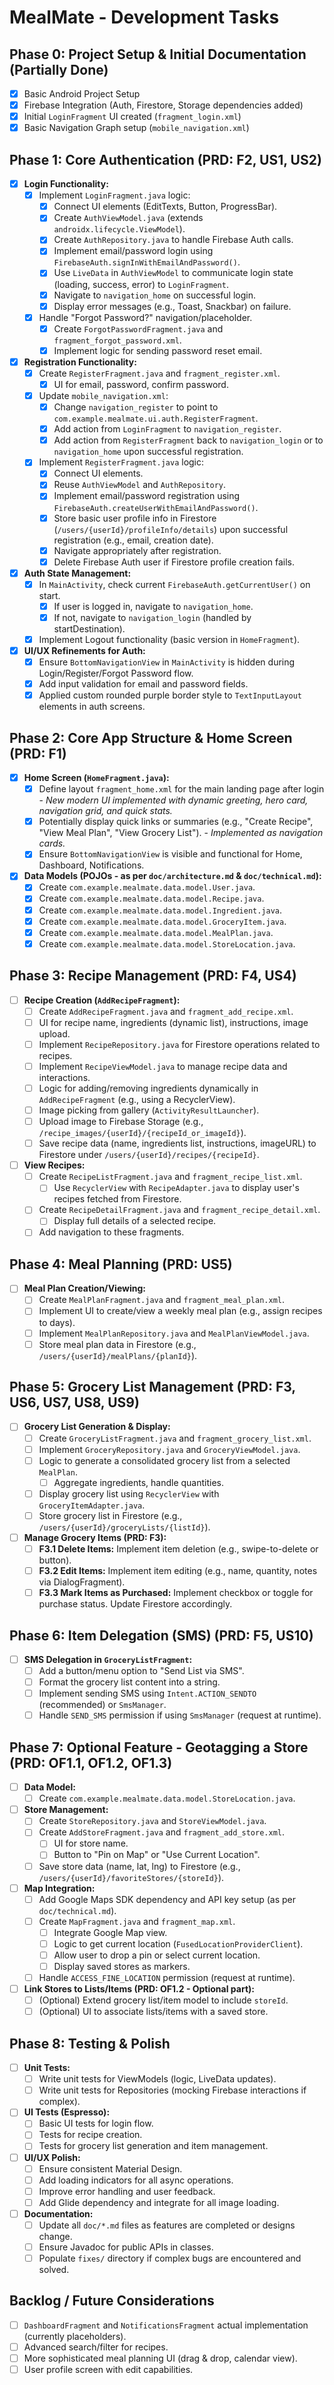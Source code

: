 # MealMate - Development Tasks

## Phase 0: Project Setup & Initial Documentation (Partially Done)

- [x] Basic Android Project Setup
- [x] Firebase Integration (Auth, Firestore, Storage dependencies added)
- [x] Initial `LoginFragment` UI created (`fragment_login.xml`)
- [x] Basic Navigation Graph setup (`mobile_navigation.xml`)

## Phase 1: Core Authentication (PRD: F2, US1, US2)

- [x] **Login Functionality:**
  - [x] Implement `LoginFragment.java` logic:
    - [x] Connect UI elements (EditTexts, Button, ProgressBar).
    - [x] Create `AuthViewModel.java` (extends `androidx.lifecycle.ViewModel`).
    - [x] Create `AuthRepository.java` to handle Firebase Auth calls.
    - [x] Implement email/password login using `FirebaseAuth.signInWithEmailAndPassword()`.
    - [x] Use `LiveData` in `AuthViewModel` to communicate login state (loading, success, error) to `LoginFragment`.
    - [x] Navigate to `navigation_home` on successful login.
    - [x] Display error messages (e.g., Toast, Snackbar) on failure.
  - [x] Handle "Forgot Password?" navigation/placeholder.
    - [x] Create `ForgotPasswordFragment.java` and `fragment_forgot_password.xml`.
    - [x] Implement logic for sending password reset email.
- [x] **Registration Functionality:**
  - [x] Create `RegisterFragment.java` and `fragment_register.xml`.
    - [x] UI for email, password, confirm password.
  - [x] Update `mobile_navigation.xml`:
    - [x] Change `navigation_register` to point to `com.example.mealmate.ui.auth.RegisterFragment`.
    - [x] Add action from `LoginFragment` to `navigation_register`.
    - [x] Add action from `RegisterFragment` back to `navigation_login` or to `navigation_home` upon successful registration.
  - [x] Implement `RegisterFragment.java` logic:
    - [x] Connect UI elements.
    - [x] Reuse `AuthViewModel` and `AuthRepository`.
    - [x] Implement email/password registration using `FirebaseAuth.createUserWithEmailAndPassword()`.
    - [x] Store basic user profile info in Firestore (`/users/{userId}/profileInfo/details`) upon successful registration (e.g., email, creation date).
    - [x] Navigate appropriately after registration.
    - [x] Delete Firebase Auth user if Firestore profile creation fails.
- [x] **Auth State Management:**
  - [x] In `MainActivity`, check current `FirebaseAuth.getCurrentUser()` on start.
    - [x] If user is logged in, navigate to `navigation_home`.
    - [x] If not, navigate to `navigation_login` (handled by startDestination).
  - [x] Implement Logout functionality (basic version in `HomeFragment`).
- [x] **UI/UX Refinements for Auth:**
  - [x] Ensure `BottomNavigationView` in `MainActivity` is hidden during Login/Register/Forgot Password flow.
  - [x] Add input validation for email and password fields.
  - [x] Applied custom rounded purple border style to `TextInputLayout` elements in auth screens.

## Phase 2: Core App Structure & Home Screen (PRD: F1)

- [x] **Home Screen (`HomeFragment.java`):**
  - [x] Define layout `fragment_home.xml` for the main landing page after login - *New modern UI implemented with dynamic greeting, hero card, navigation grid, and quick stats.*
  - [x] Potentially display quick links or summaries (e.g., "Create Recipe", "View Meal Plan", "View Grocery List"). - *Implemented as navigation cards.*
  - [x] Ensure `BottomNavigationView` is visible and functional for Home, Dashboard, Notifications.
- [x] **Data Models (POJOs - as per `doc/architecture.md` & `doc/technical.md`):**
  - [x] Create `com.example.mealmate.data.model.User.java`.
  - [x] Create `com.example.mealmate.data.model.Recipe.java`.
  - [x] Create `com.example.mealmate.data.model.Ingredient.java`.
  - [x] Create `com.example.mealmate.data.model.GroceryItem.java`.
  - [x] Create `com.example.mealmate.data.model.MealPlan.java`.
  - [x] Create `com.example.mealmate.data.model.StoreLocation.java`.

## Phase 3: Recipe Management (PRD: F4, US4)

- [ ] **Recipe Creation (`AddRecipeFragment`):**
  - [ ] Create `AddRecipeFragment.java` and `fragment_add_recipe.xml`.
  - [ ] UI for recipe name, ingredients (dynamic list), instructions, image upload.
  - [ ] Implement `RecipeRepository.java` for Firestore operations related to recipes.
  - [ ] Implement `RecipeViewModel.java` to manage recipe data and interactions.
  - [ ] Logic for adding/removing ingredients dynamically in `AddRecipeFragment` (e.g., using a RecyclerView).
  - [ ] Image picking from gallery (`ActivityResultLauncher`).
  - [ ] Upload image to Firebase Storage (e.g., `/recipe_images/{userId}/{recipeId_or_imageId}`).
  - [ ] Save recipe data (name, ingredients list, instructions, imageURL) to Firestore under `/users/{userId}/recipes/{recipeId}`.
- [ ] **View Recipes:**
  - [ ] Create `RecipeListFragment.java` and `fragment_recipe_list.xml`.
    - [ ] Use `RecyclerView` with `RecipeAdapter.java` to display user's recipes fetched from Firestore.
  - [ ] Create `RecipeDetailFragment.java` and `fragment_recipe_detail.xml`.
    - [ ] Display full details of a selected recipe.
  - [ ] Add navigation to these fragments.

## Phase 4: Meal Planning (PRD: US5)

- [ ] **Meal Plan Creation/Viewing:**
  - [ ] Create `MealPlanFragment.java` and `fragment_meal_plan.xml`.
  - [ ] Implement UI to create/view a weekly meal plan (e.g., assign recipes to days).
  - [ ] Implement `MealPlanRepository.java` and `MealPlanViewModel.java`.
  - [ ] Store meal plan data in Firestore (e.g., `/users/{userId}/mealPlans/{planId}`).

## Phase 5: Grocery List Management (PRD: F3, US6, US7, US8, US9)

- [ ] **Grocery List Generation & Display:**
  - [ ] Create `GroceryListFragment.java` and `fragment_grocery_list.xml`.
  - [ ] Implement `GroceryRepository.java` and `GroceryViewModel.java`.
  - [ ] Logic to generate a consolidated grocery list from a selected `MealPlan`.
    - [ ] Aggregate ingredients, handle quantities.
  - [ ] Display grocery list using `RecyclerView` with `GroceryItemAdapter.java`.
  - [ ] Store grocery list in Firestore (e.g., `/users/{userId}/groceryLists/{listId}`).
- [ ] **Manage Grocery Items (PRD: F3):**
  - [ ] **F3.1 Delete Items:** Implement item deletion (e.g., swipe-to-delete or button).
  - [ ] **F3.2 Edit Items:** Implement item editing (e.g., name, quantity, notes via DialogFragment).
  - [ ] **F3.3 Mark Items as Purchased:** Implement checkbox or toggle for purchase status. Update Firestore accordingly.

## Phase 6: Item Delegation (SMS) (PRD: F5, US10)

- [ ] **SMS Delegation in `GroceryListFragment`:**
  - [ ] Add a button/menu option to "Send List via SMS".
  - [ ] Format the grocery list content into a string.
  - [ ] Implement sending SMS using `Intent.ACTION_SENDTO` (recommended) or `SmsManager`.
  - [ ] Handle `SEND_SMS` permission if using `SmsManager` (request at runtime).

## Phase 7: Optional Feature - Geotagging a Store (PRD: OF1.1, OF1.2, OF1.3)

- [ ] **Data Model:**
  - [ ] Create `com.example.mealmate.data.model.StoreLocation.java`.
- [ ] **Store Management:**
  - [ ] Create `StoreRepository.java` and `StoreViewModel.java`.
  - [ ] Create `AddStoreFragment.java` and `fragment_add_store.xml`.
    - [ ] UI for store name.
    - [ ] Button to "Pin on Map" or "Use Current Location".
  - [ ] Save store data (name, lat, lng) to Firestore (e.g., `/users/{userId}/favoriteStores/{storeId}`).
- [ ] **Map Integration:**
  - [ ] Add Google Maps SDK dependency and API key setup (as per `doc/technical.md`).
  - [ ] Create `MapFragment.java` and `fragment_map.xml`.
    - [ ] Integrate Google Map view.
    - [ ] Logic to get current location (`FusedLocationProviderClient`).
    - [ ] Allow user to drop a pin or select current location.
    - [ ] Display saved stores as markers.
  - [ ] Handle `ACCESS_FINE_LOCATION` permission (request at runtime).
- [ ] **Link Stores to Lists/Items (PRD: OF1.2 - Optional part):**
  - [ ] (Optional) Extend grocery list/item model to include `storeId`.
  - [ ] (Optional) UI to associate lists/items with a saved store.

## Phase 8: Testing & Polish

- [ ] **Unit Tests:**
  - [ ] Write unit tests for ViewModels (logic, LiveData updates).
  - [ ] Write unit tests for Repositories (mocking Firebase interactions if complex).
- [ ] **UI Tests (Espresso):**
  - [ ] Basic UI tests for login flow.
  - [ ] Tests for recipe creation.
  - [ ] Tests for grocery list generation and item management.
- [ ] **UI/UX Polish:**
  - [ ] Ensure consistent Material Design.
  - [ ] Add loading indicators for all async operations.
  - [ ] Improve error handling and user feedback.
  - [ ] Add Glide dependency and integrate for all image loading.
- [ ] **Documentation:**
  - [ ] Update all `doc/*.md` files as features are completed or designs change.
  - [ ] Ensure Javadoc for public APIs in classes.
  - [ ] Populate `fixes/` directory if complex bugs are encountered and solved.

## Backlog / Future Considerations

- [ ] `DashboardFragment` and `NotificationsFragment` actual implementation (currently placeholders).
- [ ] Advanced search/filter for recipes.
- [ ] More sophisticated meal planning UI (drag & drop, calendar view).
- [ ] User profile screen with edit capabilities.
